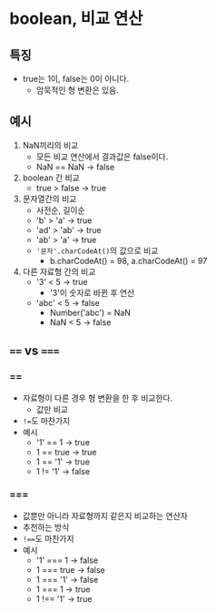 # boolean, 비교 연산

## 특징
- true는 1이, false는 0이 아니다.
	- 암묵적인 형 변환은 있음.

## 예시
1. NaN끼리의 비교
	- 모든 비교 연산에서 결과값은 false이다.
	- NaN == NaN -> false
2. boolean 간 비교
	- true > false -> true
3. 문자열간의 비교
	- 사전순, 길이순
	- 'b' > 'a' -> true
	- 'ad' > 'ab' -> true
	- 'ab' > 'a' -> true
	- `'문자'.charCodeAt()`의 값으로 비교
		- b.charCodeAt() = 98, a.charCodeAt() = 97
4. 다른 자료형 간의 비교
	- '3' < 5 -> true 
		- '3'이 숫자로 바뀐 후 연산
	- 'abc' < 5 -> false
		- Number('abc') = NaN
		- NaN < 5 -> false

## `==` vs `===`
### ==
- 자료형이 다른 경우 형 변환을 한 후 비교한다.
	- 값만 비교
- `!=`도 마찬가지
- 예시
	- '1' == 1 -> true
	- 1 == true -> true
	- 1 == '1' -> true
	- 1 != '1' -> false

### ===
- 값뿐만 아니라 자료형까지 같은지 비교하는 연산자
- 추천하는 방식
- `!==`도 마찬가지
- 예시
	- '1' === 1 -> false
	- 1 === true -> false
	- 1 === '1' -> false
	- 1 === 1 -> true
	- 1 !== '1' -> true
